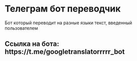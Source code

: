 <h1>Телеграм бот переводчик</h1>
<p>Бот который переводит на разные языки текст, введенный пользователем</p>
<h2>Ссылка на бота: https://t.me/googletranslatorrrrr_bot</h2>